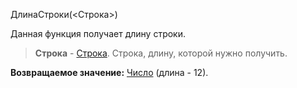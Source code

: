 ДлинаСтроки(<Строка>)

Данная функция получает длину строки.

> **Строка** - [Строка](v8help://SyntaxHelperQueries/LitString). Строка, длину, которой нужно получить.

**Возвращаемое значение:** [Число](v8help://SyntaxHelperQueries/LitHum) (длина - 12).